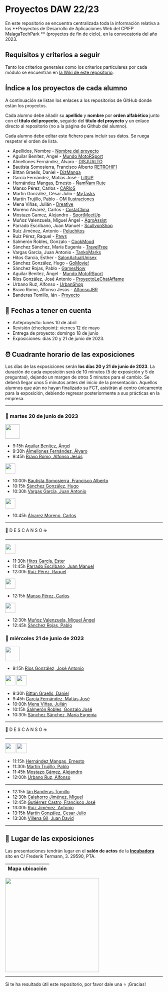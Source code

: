 # Proyectos DAW 22/23

En este repositorio se encuentra centralizada toda la información relativa a los **Proyectos de Desarrollo de Aplicaciones Web del CPIFP MalagaTechPark ** (proyectos de fin de ciclo), en la convocatoria del año 2023.

## Requisitos y criterios a seguir

Tanto los criterios generales como los criterios particulares por cada módulo se encuentran en [la Wiki de este repositorio](https://github.com/MalagaTechPark/2daw-tfc-2223/wiki).

## Índice a los proyectos de cada alumno

A continuación se listan los enlaces a los repositorios de GitHub donde están los proyectos. 

Cada alumno debe añadir su **apellido** y **nombre** por **orden alfabético** junto con el **título del proyecto**, seguido del **título del proyecto** y un enlace directo al repositorio (no a la página de Github del alumno). 

Cada alumno debe editar este fichero para incluir sus datos. Se ruega respetar el orden de lista.

* Apellidos, Nombre - [Nombre del proyecto](https://github.com/nombre_del_repositorio)
* Aguilar Benítez, Ángel - [Mundo MotoRSport](https://github.com/AngelAguben/MundoMotoRSport)
* Almellones Fernández, Álvaro - [DISJUALTO](https://github.com/aalmfer2001/proyectoFinal)
* Bautista Somosierra, Francisco Alberto [RETROHIFI](https://github.com/FranciscoBautistaSomo/proyectoFinal2DAW)
* Bittan Graells, Daniel - [DizManga](https://github.com/DanyBittan/DizManga)
* García Fernández, Matias José - [LiftUP](https://github.com/matgarfer499/LiftUp)
* Hernández Mangas, Ernesto - [ÑamÑam Rute](https://github.com/ehm4/ProyectoFinalDawErnesto)
* Manso Pérez, Carlos - [CARloS](https://github.com/CarlosMansoPerez/ProyectoCARloS)
* Martín González, César Julio - [MyTasks](https://github.com/cesarjulio19/MyTasks)
* Martín Trujillo, Pablo - [OM Ilustraciones](https://github.com/PabloMartinTrujillo/OM-Ilustraciones)
* Mena Viñas, Julián - [Dreative](https://github.com/julianmenav/proyecto-final)
* Moreno Alvarez, Carlos - [CostaClima](https://github.com/carlosalvarez13/ProyectoFinal)
* Mostazo Gamez, Alejandro - [SportMeetUp](https://github.com/AlejandroMostazo/Proyecto_final_DAW)
* Muñoz Valenzuela, Miguel Ángel - [AgroAssist](https://github.com/miguelmunval/ProyectoFinal)
* Parrado Escribano, Juan Manuel - [ScullyonShop](https://github.com/juanmaparrado/ScullyonBrand_TFG.git)
* Ruiz Jiménez, Antonio -  [Peluchitos](https://github.com/rjantonio/Peluchitos)
* Ruiz Pérez, Raquel - [Paws](https://github.com/RaquelRuiz4/ProyectoPAWS)
* Salmerón Robles, Gonzalo - [CookMood](https://github.com/gonzalosalmeron/cookmood)
* Sánchez Sánchez, María Eugenia - [TravelFree](https://github.com/mariasnchez/travelFree)
* Vargas García, Juan Antonio - [TankoMarks](https://github.com/juanantoniovargar/TankoMarks)
* Hitos García, Esther - [SalonActualUnisex](https://github.com/hitos-esther/SalonActualUnisex)
* Sánchez González, Hugo - [GoMovie!](https://github.com/hugosanchezg/proyectoFinalDAW)
* Sánchez Rojas, Pablo - [GamesNow](https://github.com/psanroj268/GamesNow)
* Aguilar Benítez, Ángel - [Mundo MotoRSport](https://github.com/AngelAguben/MundoMotoRSport)
* Ríos González, José Antonio - [ProyectoLeChatAffame](https://github.com/JoseAntonioRiosGonzalez/ProyectoLeChatAffame)
* Urbano Ruz, Alfonso - [UrbanShop](https://github.com/aUrbano24/ProyectoFinal---2022-2023)
* Bravo Romo, Alfonso Jesús - [AlfonsoJBR](https://github.com/AlfonsoJBR)
* Banderas Tomillo, Ián - [Proyecto](https://github.com/ianbanderas/ProjectoDAW/tree/main)


## 📝 Fechas a tener en cuenta
* Anteproyecto: lunes 10 de abril
* Revisión (checkpoint): viernes 12 de mayo
* Entrega de proyecto: domingo 18 de junio
* Exposiciones: días 20 y 21 de junio de 2023.


## ⏰ Cuadrante horario de las exposiciones

Los días de las exposiciones serán **los días 20 y 21 de junio de 2023**. La duración de cada exposición será de 10 minutos (5 de exposición y 5 de preguntas), dejando un margen de otros 5 minutos para el cambio. Se deberá llegar unos 5 minutos antes del inicio de la presentación. Aquellos alumnos que aún no hayan finalizado su FCT, asistirán al centro únicamente para la exposición, debiendo regresar posteriormente a sus prácticas en la empresa.

<hr>

### :calendar: martes 20 de junio de 2023

<img height="46px" src="https://1000marcas.net/wp-content/uploads/2021/06/Accenture-logo.png">

* 9:15h [Aguilar Benítez, Ángel ]()
* 9:30h [Almellones Fernández, Álvaro]()
* 9:45h [Bravo Romo, Alfonso Jesús]()

<img height="32px" src="https://aecconsultoras.com/wp-content/uploads/2020/01/logo-asociados-viewnext.jpg">

* 10:00h [Bautista Somosierra, Francisco Alberto]()
* 10:15h [Sánchez González, Hugo]()
* 10:30h [Vargas García, Juan Antonio]()

<img height="32px" src="https://summa.io/wp-content/uploads/2015/03/summa-logo-black1.png">

* 10:45h [Álvarez Moreno, Carlos]()

<hr>

 🥪 D E S C A N S O ☕

<hr>

<img height="32px" src="https://dhvtechnology.com/wp-content/uploads/2020/01/dhv-logo.png">

* 11:30h [Hitos García, Ester]()
* 11:45h [Parrado Escribano, Juan Manuel]()
* 12:00h [Ruiz Pérez, Raquel]()

<img height="32px" src="https://media.licdn.com/dms/image/C4D0BAQGBI3J90bpq1g/company-logo_200_200/0/1519884109143?e=2147483647&v=beta&t=DkP_5WVKc-FKO2B3drPuP5cSF214T_CZCrxODVuFg0s">

* 12:15h [Manso Pérez, Carlos]()

<img height="32px" src="https://www.opplus.es/images/logo@2x.png">

* 12:30h [Muñoz Valenzuela, Miguel Ángel]()
* 12:45h [Sánchez Rojas, Pablo]()

### :calendar: miércoles 21 de junio de 2023

<img height="46px" src="https://fp.iescampanillas.com/wp-content/uploads/2022/03/FPIC_Logo_single-e1648640356832.png">

* 9:15h [Ríos González, José Antonio ]()


<img height="32px" src="https://www.uc3m.es/ss/Satellite?blobcol=urldata&blobkey=id&blobtable=MungoBlobs&blobwhere=1371551642256&ssbinary=true">
<img height="32px" src="https://static.wixstatic.com/media/fd3de2_7a75c5a8ae22452b97679e70ce3a539a~mv2.jpg/v1/fill/w_640,h_490,al_c,q_80,usm_0.66_1.00_0.01,enc_auto/fd3de2_7a75c5a8ae22452b97679e70ce3a539a~mv2.jpg">

* 9:30h [Bittan Graells, Daniel]()
* 9:45h [García Fernández, Matías José]()
* 10:00h [Mena Viñas, Julián]()
* 10:15h [Salmerón Robles, Gonzalo José]()
* 10:30h [Sánchez Sánchez, María Eugenia]()

<hr>

 🥪 D E S C A N S O ☕

<hr>

<img height="32px" src="https://www.uc3m.es/ss/Satellite?blobcol=urldata&blobkey=id&blobtable=MungoBlobs&blobwhere=1371551642256&ssbinary=true">
<img height="32px" src="https://logowik.com/content/uploads/images/setubal-municipio-participado6590.logowik.com.webp">


* 11:15h [Hernández Mangas, Ernesto]()
* 11:30h [Martín Trujillo, Pablo]()
* 11:45h [Mostazo Gámez, Alejandro]()
* 12:00h [Urbano Ruz, Alfonso]()
<hr>

* 12:15h [Ián Banderas Tomillo]()
* 12:30h [Calahorro Jiménez, Miguel]()
* 12:45h [Gutiérrez Castro, Francisco José]()
* 13:00h [Ruiz Jiménez, Antonio]()
* 13:15h [Martín González, Cesar Julio]()
* 13:30h [Villena Gil, Juan David]()


<hr>

## :school: Lugar de las exposiciones

Las presentaciones tendrán lugar en el **salón de actos** de la [**Incubadora**](https://goo.gl/maps/VGMpWnnpCZJQbP21A) sito en C/ Frederik Termann, 3. 29590, PTA.

Mapa ubicación             | 
:-------------------------:|
<a href="https://goo.gl/maps/VGMpWnnpCZJQbP21A" target="_blank"><img src="https://github.com/IESCampanillas/proyectos-dam-2021/blob/master/IESCFP_mapa_ubicacion.png" width="300" /></a> 


<hr>

Si te ha resultado útil este repositorio, por favor dale una :star: ¡Gracias!

